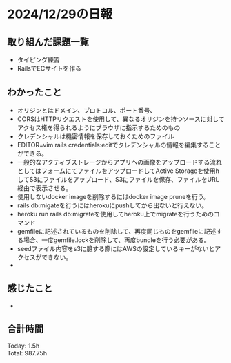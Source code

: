 # 2024/12/29の日報
## 取り組んだ課題一覧
* タイピング練習
*  RailsでECサイトを作る
## わかったこと
* オリジンとはドメイン、プロトコル、ポート番号、
* CORSはHTTPリクエストを使用して、異なるオリジンを持つソースに対してアクセス権を得られるようにブラウザに指示するためのもの
* クレデンシャルは機密情報を保存しておくためのファイル
* EDITOR=vim rails credentials:editでクレデンシャルの情報を編集することができる。
* 一般的なアクティブストレージからアプリへの画像をアップロードする流れとしてはフォームにてファイルをアップロードしてActive Storageを使用hしてS3にファイルをアップロード、S3にファイルを保存、ファイルをURL経由で表示させる。
* 使用しないdocker imageを削除するにはdocker image pruneを行う。
* rails db:migateを行うにはherokuにpushしてから出ないと行えない。
* heroku run rails db:migrateを使用してheroku上でmigrateを行うためのコマンド
* gemfileに記述されているものを削除して、再度同じものをgemfileに記述する場合、一度gemfile.lockを削除して、再度bundleを行う必要がある。
* seedファイル内容をs3に臆する際にはAWSの設定しているキーがないとアクセスができない。
* 
## 感じたこと
* 
## 合計時間  
Today: 1.5h<br>
Total: 987.75h
